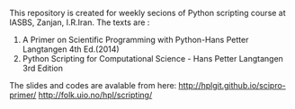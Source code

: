 This repository is created for weekly secions of Python scripting course at 
IASBS, Zanjan, I.R.Iran.
The texts are :
1. A Primer on Scientific Programming with Python-Hans Petter Langtangen 4th Ed.(2014) 
2. Python Scripting for Computational Science - Hans Petter Langtangen 3rd Edition


The slides and codes are avalable from here:
http://hplgit.github.io/scipro-primer/
http://folk.uio.no/hpl/scripting/
